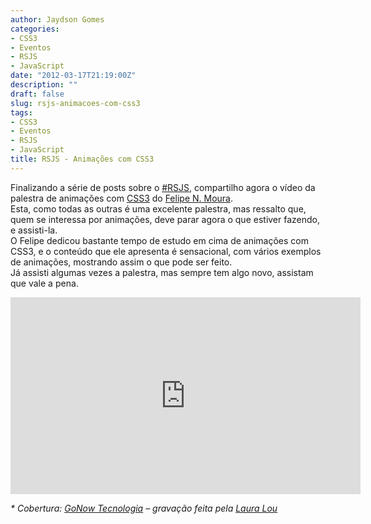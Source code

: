 ```yaml
---
author: Jaydson Gomes
categories:
- CSS3
- Eventos
- RSJS
- JavaScript
date: "2012-03-17T21:19:00Z"
description: ""
draft: false
slug: rsjs-animacoes-com-css3
tags:
- CSS3
- Eventos
- RSJS
- JavaScript
title: RSJS - Animações com CSS3
---
```


Finalizando a série de posts sobre o [#RSJS,](http://rsjs.org) compartilho agora o vídeo da palestra de animações com [CSS3](https://developer.mozilla.org/en/CSS/CSS3) do [Felipe N. Moura](http://twitter.com/felipenmoura).  
Esta, como todas as outras é uma excelente palestra, mas ressalto que, quem se interessa por animações, deve parar agora o que estiver fazendo, e assisti-la.  
O Felipe dedicou bastante tempo de estudo em cima de animações com CSS3, e o conteúdo que ele apresenta é sensacional, com vários exemplos de animações, mostrando assim o que pode ser feito.  
Já assisti algumas vezes a palestra, mas sempre tem algo novo, assistam que vale a pena.  

<iframe width="560" height="315" src="https://www.youtube.com/embed/kxEYwkKLJxk" frameborder="0" allowfullscreen></iframe>


_* Cobertura: [GoNow Tecnologia](http://www.gonow.com.br) – gravação feita pela [Laura Lou](http://www.facebook.com/djlou09)_
